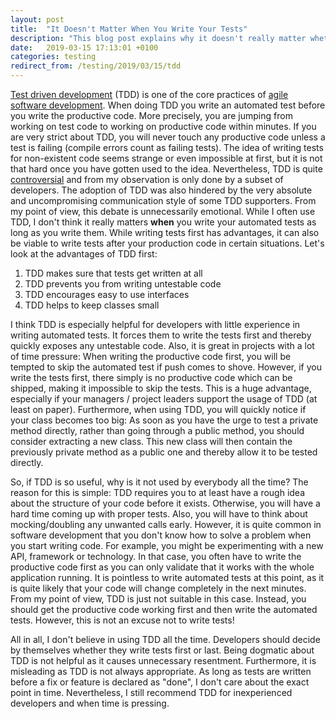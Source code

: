 ```yaml
---
layout: post
title:  "It Doesn't Matter When You Write Your Tests"
description: "This blog post explains why it doesn't really matter whether you write your tests before or after the productive code."
date:   2019-03-15 17:13:01 +0100
categories: testing
redirect_from: /testing/2019/03/15/tdd
---
```

[Test driven development](https://en.wikipedia.org/wiki/Test-driven_development) (TDD) is one of the core practices
of [agile software development](https://en.wikipedia.org/wiki/Agile_software_development). When doing TDD you write an
automated test before you write the productive code. More precisely, you are jumping from working on test code to
working on productive code within minutes. If you are very strict about TDD, you will never touch any productive code
unless a test is failing (compile errors count as failing tests). The idea of writing tests for non-existent code seems
strange or even impossible at first, but it is not that hard once you have gotten used to the idea. Nevertheless, TDD is
quite [controversial](https://softwareengineering.stackexchange.com/questions/98485/tdd-negative-experience) and from my
observation is only done by a subset of developers. The adoption of TDD was also hindered by the very absolute
and uncompromising communication style of some TDD supporters. From my point of view, this debate is unnecessarily
emotional. While I often use TDD, I don't think it really matters **when** you write your automated tests as long as you
write them. While writing tests first has advantages, it can also be viable to write tests after your production code in
certain situations. Let's look at the advantages of TDD first:

1. TDD makes sure that tests get written at all
2. TDD prevents you from writing untestable code
3. TDD encourages easy to use interfaces
4. TDD helps to keep classes small

I think TDD is especially helpful for developers with little experience in writing automated tests. It forces them to
write the tests first and thereby quickly exposes any untestable code. Also, it is great in projects with a lot of time
pressure: When writing the productive code first, you will be tempted to skip the automated test if push comes to shove.
However, if you write the tests first, there simply is no productive code which can be shipped, making it impossible to
skip the tests. This is a huge advantage, especially if your managers / project leaders support the usage of TDD (at
least on paper). Furthermore, when using TDD, you will quickly notice if your class becomes too big: As soon as you have
the urge to test a private method directly, rather than going through a public method, you should consider extracting a
new class. This new class will then contain the previously private method as a public one and thereby allow it to be
tested directly.

So, if TDD is so useful, why is it not used by everybody all the time? The reason for this is simple: TDD requires you
to at least have a rough idea about the structure of your code before it exists. Otherwise, you will have a hard time
coming up with proper tests. Also, you will have to think about mocking/doubling any unwanted calls early. However, it
is quite common in software development that you don't know how to solve a problem when you start writing code. For
example, you might be experimenting with a new API, framework or technology. In that case, you often have to write the
productive code first as you can only validate that it works with the whole application running. It is pointless to
write automated tests at this point, as it is quite likely that your code will change completely in the next minutes.
From my point of view, TDD is just not suitable in this case. Instead, you should get the productive code working first
and then write the automated tests. However, this is not an excuse not to write tests!

All in all, I don't believe in using TDD all the time. Developers should decide by themselves whether they write tests
first or last. Being dogmatic about TDD is not helpful as it causes unnecessary resentment. Furthermore, it is
misleading as TDD is not always appropriate. As long as tests are written before a fix or feature is declared as "done",
I don't care about the exact point in time. Nevertheless, I still recommend TDD for inexperienced developers and when
time is pressing.